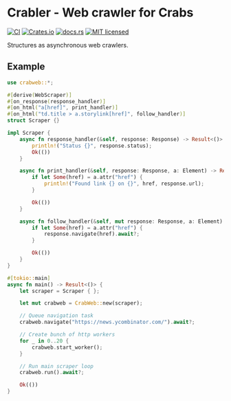 # Crabler - Web crawler for Crabs

[![CI][ci-badge]][ci-url]
[![Crates.io][crates-badge]][crates-url]
[![docs.rs][docs-badge]][docs-url]
[![MIT licensed][mit-badge]][mit-url]

[ci-badge]: https://github.com/Gonzih/crabler/workflows/CI/badge.svg
[ci-url]: https://github.com/Gonzih/crabler/actions
[crates-badge]: https://img.shields.io/crates/v/crabler.svg
[crates-url]: https://crates.io/crates/crabler
[docs-badge]: https://docs.rs/crabler/badge.svg
[docs-url]: https://docs.rs/crabler
[mit-badge]: https://img.shields.io/badge/license-MIT-blue.svg
[mit-url]: LICENSE

Structures as asynchronous web crawlers.

## Example

```rust
use crabweb::*;

#[derive(WebScraper)]
#[on_response(response_handler)]
#[on_html("a[href]", print_handler)]
#[on_html("td.title > a.storylink[href]", follow_handler)]
struct Scraper {}

impl Scraper {
    async fn response_handler(&self, response: Response) -> Result<()> {
        println!("Status {}", response.status);
        Ok(())
    }

    async fn print_handler(&self, response: Response, a: Element) -> Result<()> {
        if let Some(href) = a.attr("href") {
            println!("Found link {} on {}", href, response.url);
        }

        Ok(())
    }

    async fn follow_handler(&self, mut response: Response, a: Element) -> Result<()> {
        if let Some(href) = a.attr("href") {
            response.navigate(href).await?;
        }

        Ok(())
    }
}

#[tokio::main]
async fn main() -> Result<()> {
    let scraper = Scraper { };

    let mut crabweb = CrabWeb::new(scraper);

    // Queue navigation task
    crabweb.navigate("https://news.ycombinator.com/").await?;

    // Create bunch of http workers
    for _ in 0..20 {
        crabweb.start_worker();
    }

    // Run main scraper loop
    crabweb.run().await?;

    Ok(())
}
```
